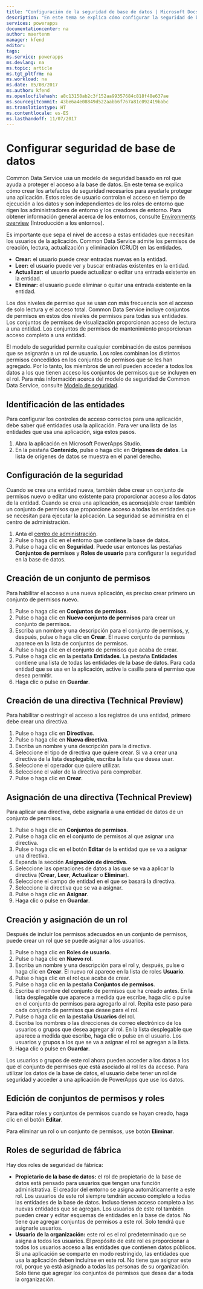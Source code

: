 ```yaml
---
title: "Configuración de la seguridad de base de datos | Microsoft Docs"
description: "En este tema se explica cómo configurar la seguridad de base de datos."
services: powerapps
documentationcenter: na
author: maertenm
manager: kfend
editor: 
tags: 
ms.service: powerapps
ms.devlang: na
ms.topic: article
ms.tgt_pltfrm: na
ms.workload: na
ms.date: 05/08/2017
ms.author: kfend
ms.openlocfilehash: a8c13158ab2c3f152aa99357684c818f48e637ae
ms.sourcegitcommit: 43be6a4e08849d522aabb6f767a81c092419babc
ms.translationtype: HT
ms.contentlocale: es-ES
ms.lasthandoff: 11/07/2017
---
```

# <a name="configure-database-security"></a>Configurar seguridad de base de datos
Common Data Service usa un modelo de seguridad basado en rol que ayuda a proteger el acceso a la base de datos. En este tema se explica cómo crear los artefactos de seguridad necesarios para ayudarle proteger una aplicación. Estos roles de usuario controlan el acceso en tiempo de ejecución a los datos y son independientes de los roles de entorno que rigen los administradores de entorno y los creadores de entorno. Para obtener información general acerca de los entornos, consulte [Environments overview](environments-overview.md) (Introducción a los entornos).

Es importante que sepa el nivel de acceso a estas entidades que necesitan los usuarios de la aplicación. Common Data Service admite los permisos de creación, lectura, actualización y eliminación (CRUD) en las entidades.

* **Crear:** el usuario puede crear entradas nuevas en la entidad.
* **Leer:** el usuario puede ver y buscar entradas existentes en la entidad.
* **Actualizar:** el usuario puede actualizar o editar una entrada existente en la entidad.
* **Eliminar:** el usuario puede eliminar o quitar una entrada existente en la entidad.

Los dos niveles de permiso que se usan con más frecuencia son el acceso de solo lectura y el acceso total. Common Data Service incluye conjuntos de permisos en estos dos niveles de permisos para todas sus entidades. Los conjuntos de permisos de visualización proporcionan acceso de lectura a una entidad. Los conjuntos de permisos de mantenimiento proporcionan acceso completo a una entidad.

El modelo de seguridad permite cualquier combinación de estos permisos que se asignarán a un rol de usuario. Los roles combinan los distintos permisos concedidos en los conjuntos de permisos que se les han agregado. Por lo tanto, los miembros de un rol pueden acceder a todos los datos a los que tienen acceso los conjuntos de permisos que se incluyen en el rol. Para más información acerca del modelo de seguridad de Common Data Service, consulte [Modelo de seguridad](https://docs.microsoft.com/en-us/common-data-service/entity-reference/security-model).

## <a name="identify-the-entities"></a>Identificación de las entidades
Para configurar los controles de acceso correctos para una aplicación, debe saber qué entidades usa la aplicación. Para ver una lista de las entidades que usa una aplicación, siga estos pasos.

1. Abra la aplicación en Microsoft PowerApps Studio.
2. En la pestaña **Contenido**, pulse o haga clic en **Orígenes de datos**. La lista de orígenes de datos se muestra en el panel derecho.

## <a name="configure-security"></a>Configuración de la seguridad
Cuando se crea una entidad nueva, también debe crear un conjunto de permisos nuevo o editar uno existente para proporcionar acceso a los datos de la entidad. Cuando se crea una aplicación, es aconsejable crear también un conjunto de permisos que proporcione acceso a todas las entidades que se necesitan para ejecutar la aplicación. La seguridad se administra en el centro de administración.

1. Anta el [centro de administración](https://admin.powerapps.com).
2. Pulse o haga clic en el entorno que contiene la base de datos.
3. Pulse o haga clic en **Seguridad**. Puede usar entonces las pestañas **Conjuntos de permisos** y **Roles de usuario** para configurar la seguridad en la base de datos.

## <a name="create-a-permission-set"></a>Creación de un conjunto de permisos
Para habilitar el acceso a una nueva aplicación, es preciso crear primero un conjunto de permisos nuevo.

1. Pulse o haga clic en **Conjuntos de permisos**.
2. Pulse o haga clic en **Nuevo conjunto de permisos** para crear un conjunto de permisos.
3. Escriba un nombre y una descripción para el conjunto de permisos, y, después, pulse o haga clic en **Crear**. El nuevo conjunto de permisos aparece en la lista de conjuntos de permisos.
4. Pulse o haga clic en el conjunto de permisos que acaba de crear.
5. Pulse o haga clic en la pestaña **Entidades**. La pestaña **Entidades** contiene una lista de todas las entidades de la base de datos. Para cada entidad que se usa en la aplicación, active la casilla para el permiso que desea permitir.
6. Haga clic o pulse en **Guardar**.

## <a name="create-a-policy-technical-preview"></a>Creación de una directiva (Technical Preview)
Para habilitar o restringir el acceso a los registros de una entidad, primero debe crear una directiva.

1. Pulse o haga clic en **Directivas**.
2. Pulse o haga clic en **Nueva directiva**.
3. Escriba un nombre y una descripción para la directiva.
4. Seleccione el tipo de directiva que quiere crear. Si va a crear una directiva de la lista desplegable, escriba la lista que desea usar.
5. Seleccione el operador que quiere utilizar.
6. Seleccione el valor de la directiva para comprobar.
7. Pulse o haga clic en **Crear**.

## <a name="assign-a-policy-technical-preview"></a>Asignación de una directiva (Technical Preview)
Para aplicar una directiva, debe asignarla a una entidad de datos de un conjunto de permisos.

1. Pulse o haga clic en **Conjuntos de permisos**.
2. Pulse o haga clic en el conjunto de permisos al que asignar una directiva.
3. Pulse o haga clic en el botón **Editar** de la entidad que se va a asignar una directiva.
4. Expanda la sección **Asignación de directiva**.
5. Seleccione las operaciones de datos a las que se va a aplicar la directiva (**Crear**, **Leer**, **Actualizar** o **Eliminar**).
6. Seleccione el campo de entidad en el que se basará la directiva.
7. Seleccione la directiva que se va a asignar.
8. Pulse o haga clic en **Asignar**.
9. Haga clic o pulse en **Guardar**.

## <a name="create-and-assign-a-role"></a>Creación y asignación de un rol
Después de incluir los permisos adecuados en un conjunto de permisos, puede crear un rol que se puede asignar a los usuarios.

1. Pulse o haga clic en **Roles de usuario**.
2. Pulse o haga clic en **Nuevo rol**.
3. Escriba un nombre y una descripción para el rol y, después, pulse o haga clic en **Crear**. El nuevo rol aparece en la lista de roles **Usuario**.
4. Pulse o haga clic en el rol que acaba de crear.
5. Pulse o haga clic en la pestaña **Conjuntos de permisos**.
6. Escriba el nombre del conjunto de permisos que ha creado antes. En la lista desplegable que aparece a medida que escribe, haga clic o pulse en el conjunto de permisos para agregarlo al rol. Repita este paso para cada conjunto de permisos que desee para el rol.
7. Pulse o haga clic en la pestaña **Usuarios** del rol.
8. Escriba los nombres o las direcciones de correo electrónico de los usuarios o grupos que desea agregar al rol. En la lista desplegable que aparece a medida que escribe, haga clic o pulse en el usuario. Los usuarios y grupos a los que se va a asignar el rol se agregan a la lista.
9. Haga clic o pulse en **Guardar**.

Los usuarios o grupos de este rol ahora pueden acceder a los datos a los que el conjunto de permisos que está asociado al rol les da acceso. Para utilizar los datos de la base de datos, el usuario debe tener un rol de seguridad y acceder a una aplicación de PowerApps que use los datos.

## <a name="edit-permission-sets-and-roles"></a>Edición de conjuntos de permisos y roles
Para editar roles y conjuntos de permisos cuando se hayan creado, haga clic en el botón **Editar**.

Para eliminar un rol o un conjunto de permisos, use botón **Eliminar**.

## <a name="out-of-box-security-roles"></a>Roles de seguridad de fábrica
Hay dos roles de seguridad de fábrica:

* **Propietario de la base de datos:** el rol de propietario de la base de datos está pensado para usuarios que tengan una función administrativa. El creador del entorno se asigna automáticamente a este rol. Los usuarios de este rol siempre tendrán acceso completo a todas las entidades de la base de datos. Incluso tienen acceso completo a las nuevas entidades que se agregan. Los usuarios de este rol también pueden crear y editar esquemas de entidades en la base de datos. No tiene que agregar conjuntos de permisos a este rol. Solo tendrá que asignarle usuarios.
* **Usuario de la organización:** este rol es el rol predeterminado que se asigna a todos los usuarios. El propósito de este rol es proporcionar a todos los usuarios acceso a las entidades que contienen datos públicos. Si una aplicación se comparte en modo restringido, las entidades que usa la aplicación deben incluirse en este rol. No tiene que asignar este rol, porque ya está asignado a todas las personas de su organización. Solo tiene que agregar los conjuntos de permisos que desea dar a toda la organización.

